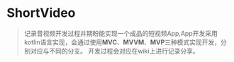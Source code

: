 # ShortVideo

> 记录音视频开发过程并期盼能实现一个成品的短视频App,App开发采用kotlin语言实现，会通过使用**MVC**、**MVVM**、**MVP**三种模式实现开发，分别对应与不同的分支。
开发过程会对应在wiki上进行记录分享。    
